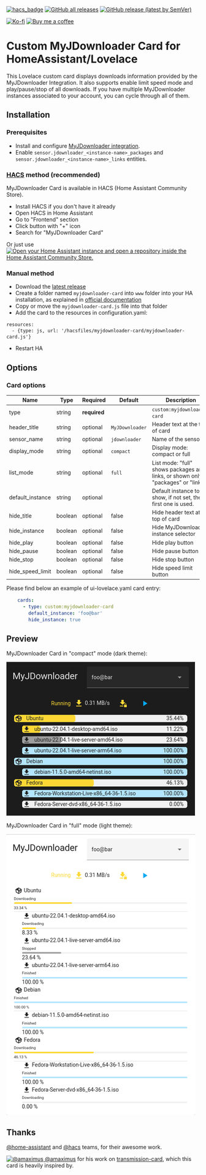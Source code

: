 [![hacs_badge](https://img.shields.io/badge/HACS-Default-orange.svg)](https://github.com/hacs/integration)
[![GitHub all releases](https://img.shields.io/github/downloads/Nyaran/myjdownloader-card/total)](https://github.com/Nyaran/myjdownloader-card/releases)
[![GitHub release (latest by SemVer)](https://img.shields.io/github/downloads/Nyaran/myjdownloader-card/latest/total?sort=semver)](https://github.com/Nyaran/myjdownloader-card/releases/latest)

[![Ko-fi](https://img.shields.io/badge/Ko--fi-Nyaran-blue?logo=ko-fi)](https://ko-fi.com/nyaran)
[![Buy me a coffee](https://img.shields.io/badge/Buy%20me%20a%20coffee-Nyaran-blue?logo=buy-me-a-coffee)](https://www.buymeacoffee.com/nyaran)

# Custom MyJDownloader Card for HomeAssistant/Lovelace

This Lovelace custom card displays downloads information provided by the MyJDownloader Integration.
It also supports enable limit speed mode and play/pause/stop of all downloads.
If you have multiple MyJDownloader instances associated to your account, you can cycle through all of them.

## Installation

### Prerequisites
 - Install and configure [MyJDownloader integration](https://github.com/doudz/homeassistant-myjdownloader).
 - Enable `sensor.jdownloader_<instance-name>_packages` and `sensor.jdownloader_<instance-name>_links` entities.

### [HACS](https://hacs.xyz/) method (recommended)

MyJDownloader Card is available in HACS (Home Assistant Community Store).

- Install HACS if you don't have it already
- Open HACS in Home Assistant
- Go to "Frontend" section
- Click button with "+" icon
- Search for "MyJDownloader Card"

Or just use [![Open your Home Assistant instance and open a repository inside the Home Assistant Community Store.](https://my.home-assistant.io/badges/hacs_repository.svg)](https://my.home-assistant.io/redirect/hacs_repository/?owner=Nyaran&repository=myjdownloader-card&category=plugin)

### Manual method

- Download the [latest release](https://github.com/Nyaran/myjdownloader-card/releases/latest/download/myjdownloader-card.js)
- Create a folder named `myjdownloader-card` into `www` folder into your HA installation, as explained in [official documentation](https://developers.home-assistant.io/docs/frontend/custom-ui/registering-resources/)
- Copy or move the `myjdownloader-card.js` file into that folder 
- Add the card to the resources in configuration.yaml:

```
resources:
  - {type: js, url: '/hacsfiles/myjdownloader-card/myjdownloader-card.js'}
```

- Restart HA

## Options

### Card options

| Name             | Type    | Required     | Default         | Description                                                                     |
|------------------|---------|--------------|-----------------|---------------------------------------------------------------------------------|
| type             | string  | **required** |                 | `custom:myjdownloader-card`                                                     |
| header_title     | string  | optional     | `MyJDownloader` | Header text at the top of card                                                  |
| sensor_name      | string  | optional     | `jdownloader`   | Name of the sensor                                                              |
| display_mode     | string  | optional     | `compact`       | Display mode: compact or full                                                   |
| list_mode        | string  | optional     | `full`          | List mode: "full" shows packages and links, or shown only "packages" or "links" |
| default_instance | string  | optional     |                 | Default instance to show, if not set, the first one is used.                    |
| hide_title       | boolean | optional     | false           | Hide header text at the top of card                                             |
| hide_instance    | boolean | optional     | false           | Hide MyJDownloader instance selector                                            |
| hide_play        | boolean | optional     | false           | Hide play button                                                                |
| hide_pause       | boolean | optional     | false           | Hide pause button                                                               |
| hide_stop        | boolean | optional     | false           | Hide stop button                                                                |
| hide_speed_limit | boolean | optional     | false           | Hide speed limit button                                                         |
Please find below an example of ui-lovelace.yaml card entry:

```yaml
    cards:
      - type: custom:myjdownloader-card
        default_instance: 'foo@bar'
        hide_instance: true
```

## Preview

MyJDownloader Card in "compact" mode (dark theme):

![MyJDownloader Card compact](./myjdownloader-card-compact-dark.png)

MyJDownloader Card in "full" mode (light theme):

![MyJDownloader Card full](./myjdownloader-card-full-light.png)

## Thanks

[@home-assistant](https://github.com/home-assistant/) and [@hacs](https://github.com/hacs/) teams, for their awesome work.

[![@amaximus](https://github.com/amaximus.png?size=40) @amaximus](https://github.com/amaximus/) for his work on [transmission-card](https://github.com/amaximus/transmission-card), which this card is heavily inspired by.
